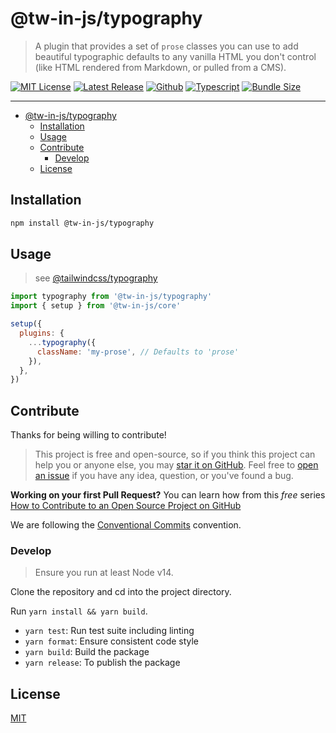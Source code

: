 # @tw-in-js/typography

> A plugin that provides a set of `prose` classes you can use to add beautiful typographic defaults to any vanilla HTML you don't control (like HTML rendered from Markdown, or pulled from a CMS).

[![MIT License](https://flat.badgen.net/github/license/tw-in-js/typography)](https://github.com/tw-in-js/typography/blob/main/LICENSE)
[![Latest Release](https://flat.badgen.net/npm/v/@tw-in-js/typography?icon=npm&label)](https://www.npmjs.com/package/@tw-in-js/typography)
[![Github](https://flat.badgen.net/badge/icon/tw-in-js%2Fcore?icon=github&label)](https://github.com/tw-in-js/typography)
[![Typescript](https://flat.badgen.net/badge/icon/included?icon=typescript&label)](https://unpkg.com/browse/@tw-in-js/typography/types/typography.d.ts)
[![Bundle Size](https://flat.badgen.net/bundlephobia/minzip/@tw-in-js/typography?icon=packagephobia&label&color=blue)](https://bundlephobia.com/result?p=@tw-in-js/typography)

---

<!-- prettier-ignore-start -->
<!-- START doctoc generated TOC please keep comment here to allow auto update -->
<!-- DON'T EDIT THIS SECTION, INSTEAD RE-RUN doctoc TO UPDATE -->


- [@tw-in-js/typography](#tw-in-jstypography)
  - [Installation](#installation)
  - [Usage](#usage)
  - [Contribute](#contribute)
    - [Develop](#develop)
  - [License](#license)

<!-- END doctoc generated TOC please keep comment here to allow auto update -->
<!-- prettier-ignore-end -->

## Installation

```sh
npm install @tw-in-js/typography
```

## Usage

> see [@tailwindcss/typography](https://github.com/tailwindlabs/tailwindcss-typography)

```js
import typography from '@tw-in-js/typography'
import { setup } from '@tw-in-js/core'

setup({
  plugins: {
    ...typography({
      className: 'my-prose', // Defaults to 'prose'
    }),
  },
})
```

## Contribute

Thanks for being willing to contribute!

> This project is free and open-source, so if you think this project can help you or anyone else, you may [star it on GitHub](https://github.com/tw-in-js/typography). Feel free to [open an issue](https://github.com/tw-in-js/typography/issues) if you have any idea, question, or you've found a bug.

**Working on your first Pull Request?** You can learn how from this _free_ series [How to Contribute to an Open Source Project on GitHub](https://egghead.io/series/how-to-contribute-to-an-open-source-project-on-github)

We are following the [Conventional Commits](https://www.conventionalcommits.org) convention.

### Develop

> Ensure you run at least Node v14.

Clone the repository and cd into the project directory.

Run `yarn install && yarn build`.

- `yarn test`: Run test suite including linting
- `yarn format`: Ensure consistent code style
- `yarn build`: Build the package
- `yarn release`: To publish the package

## License

[MIT](https://github.com/tw-in-js/typography/blob/main/LICENSE)
